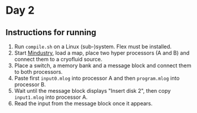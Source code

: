 # Day 2

## Instructions for running

1. Run `compile.sh` on a Linux (sub-)system. Flex must be installed.
2. Start [Mindustry](https://github.com/Anuken/Mindustry), load a map, place two hyper processors (A and B) and connect them to a cryofluid source.
3. Place a switch, a memory bank and a message block and connect them to both processors.
4. Paste first `input0.mlog` into processor A and then `program.mlog` into processor B.
5. Wait until the message block displays "Insert disk 2", then copy `input1.mlog` into processor A.
6. Read the input from the message block once it appears.
